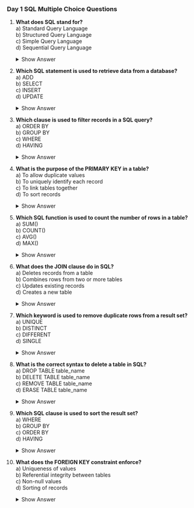 ### Day 1 SQL Multiple Choice Questions

1. **What does SQL stand for?**\
   a) Standard Query Language\
   b) Structured Query Language\
   c) Simple Query Language\
   d) Sequential Query Language
   <details><summary>Show Answer</summary>Answer: b) Structured Query Language</details>


2. **Which SQL statement is used to retrieve data from a database?**\
   a) ADD\
   b) SELECT\
   c) INSERT\
   d) UPDATE
   <details><summary>Show Answer</summary>Answer: b) SELECT</details>


3. **Which clause is used to filter records in a SQL query?**\
   a) ORDER BY\
   b) GROUP BY\
   c) WHERE\
   d) HAVING
   <details><summary>Show Answer</summary>Answer: c) WHERE</details>


4. **What is the purpose of the PRIMARY KEY in a table?**\
   a) To allow duplicate values\
   b) To uniquely identify each record\
   c) To link tables together\
   d) To sort records
   <details><summary>Show Answer</summary>Answer: b) To uniquely identify each record</details>


5. **Which SQL function is used to count the number of rows in a table?**\
   a) SUM()\
   b) COUNT()\
   c) AVG()\
   d) MAX()
   <details><summary>Show Answer</summary>Answer: b) COUNT()</details>


6. **What does the JOIN clause do in SQL?**\
   a) Deletes records from a table\
   b) Combines rows from two or more tables\
   c) Updates existing records\
   d) Creates a new table
   <details><summary>Show Answer</summary>Answer: b) Combines rows from two or more tables</details>


7. **Which keyword is used to remove duplicate rows from a result set?**\
   a) UNIQUE\
   b) DISTINCT\
   c) DIFFERENT\
   d) SINGLE
   <details><summary>Show Answer</summary>Answer: b) DISTINCT</details>


8. **What is the correct syntax to delete a table in SQL?**\
   a) DROP TABLE table_name\
   b) DELETE TABLE table_name\
   c) REMOVE TABLE table_name\
   d) ERASE TABLE table_name
   <details><summary>Show Answer</summary>Answer: a) DROP TABLE table_name</details>


9. **Which SQL clause is used to sort the result set?**\
   a) WHERE\
   b) GROUP BY\
   c) ORDER BY\
   d) HAVING
   <details><summary>Show Answer</summary>Answer: c) ORDER BY</details>


10. **What does the FOREIGN KEY constraint enforce?**\
    a) Uniqueness of values\
    b) Referential integrity between tables\
    c) Non-null values\
    d) Sorting of records
    <details><summary>Show Answer</summary>Answer: b) Referential integrity between tables</details>